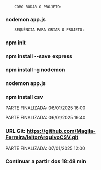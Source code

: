 <!-- PROJETO LEITURA DE ARQUIVOS CSV -->
<!--
                CRONOGRAMA DE DESENVOLVIMENTO:

06/01/2025 14:30 - Configurando o ambiente de desenvolvimento -->

        COMO RODAR O PROJETO:

<!-- Rodar a aplicação pelo NODEMON -->
### nodemon app.js

        SEQUÊNCIA PARA CRIAR O PROJETO:

<!-- Criar o arquivo package --> 
### npm init
        
<!-- Gerenciar as requisições, rotas e URLs, entre outras funcionalidades -->
### npm install --save express  

<!-- Instalar a ferramenta NODEMON para restartar automaticamente a aplicação quando houver auterações no diretório do projeto -->
### npm install -g nodemon 

<!-- Rodar a aplicação pelo NODEMON -->
### nodemon app.js

<!-- Instalar dependência NPM para importação de arquivos CSV -->
### npm install csv
PARTE FINALIZADA: 06/01/2025 16:00

<!-- 06/01/2025 18:30 - Configurando a importação de arquivos CSV -->
PARTE FINALIZADA: 06/01/2025 19:40

<!-- 07/01/2025 09:30 - Configurando a sincronização do projeto com o GitHub -->
### URL Git: https://github.com/Magila-Ferreira/leitorArquivoCSV.git
PARTE FINALIZADA: 07/01/2025 12:00

<!-- 07/01/2025 14:00 - Manipular arquivos csv -->


### Continuar a partir dos 18:48 min

<!-- https://www.youtube.com/watch?v=-tAf3q1mKvk&ab_channel=Celke -->